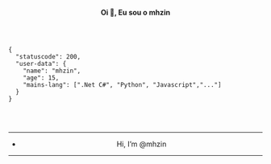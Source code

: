 <p align='center'>
  <b>Oi 🤙, Eu sou o mhzin</b><br>
  
&nbsp; &nbsp; &nbsp; &nbsp; &nbsp;&nbsp; &nbsp; &nbsp; &nbsp; &nbsp;&nbsp; &nbsp; &nbsp; &nbsp; &nbsp; &nbsp; &nbsp; &nbsp; &nbsp; &nbsp; &nbsp;&nbsp; &nbsp; &nbsp; &nbsp; &nbsp;&nbsp; &nbsp; &nbsp; &nbsp; &nbsp;

```code

{
  "statuscode": 200,
  "user-data": {
    "name": "mhzin",
    "age": 15,
    "mains-lang": [".Net C#", "Python", "Javascript","..."]
  }
}


```

&nbsp; &nbsp; &nbsp; &nbsp; &nbsp;&nbsp; &nbsp; &nbsp; &nbsp; &nbsp;&nbsp; &nbsp; &nbsp; &nbsp; &nbsp; &nbsp; &nbsp; &nbsp; &nbsp; &nbsp; &nbsp;&nbsp; &nbsp; &nbsp; &nbsp; &nbsp;&nbsp; &nbsp; &nbsp; &nbsp; &nbsp;

---

- <p align="center"> Hi, I’m @mhzin

---
